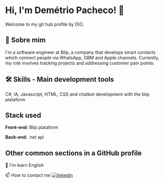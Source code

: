 # Hi, I'm Demétrio Pacheco! 👋

Welcome to my git hub profile by DIO.

## 🚀 Sobre mim
I'm a software engineer at Blip, a company that develops smart contacts which connect people via WhatsApp, GBM and Apple channels. Currently, my role involves tracking projects and addressing customer pain points.

## 🛠 Skills - Main development tools
C#, IA, Javascript, HTML, CSS and chatbot development with the blip plataform

## Stack used

**Front-end:** Blip plataform

**Back-end:** .net api

## Other common sections in a GitHub profile
🧠 I'm learn English

📫 How to contact me [![linkedin](https://img.shields.io/badge/linkedin-0A66C2?style=for-the-badge&logo=linkedin&logoColor=white)](https://br.linkedin.com/in/dem%C3%A9trio-pacheco-56529073)